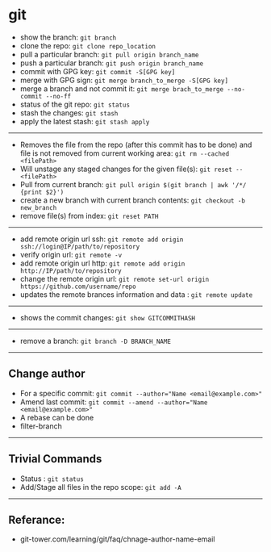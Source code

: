 # git 

- show the branch: `git branch`
- clone the repo: `git clone repo_location`
- pull a particular branch: `git pull origin branch_name`
- push a particular branch: `git push origin branch_name`
- commit with GPG key: `git commit -S[GPG key]`
- merge with GPG sign: `git merge branch_to_merge -S[GPG key]`
- merge a branch and not commit it: `git merge brach_to_merge --no-commit --no-ff`
- status of the git repo: `git status`
- stash the changes: `git stash`
- apply the latest stash: `git stash apply`

----

- Removes the file from the repo (after this commit has to be done) and file is not removed from current working area:  `git rm --cached <filePath>`
- Will unstage any staged changes for the given file(s): `git reset -- <filePath>`
- Pull from current branch: `git pull origin $(git branch | awk '/*/ {print $2}')`
- create a new branch with current branch contents: `git checkout -b new_branch`
- remove file(s) from  index: `git reset PATH`

----

- add remote origin url ssh: `git remote add origin ssh://login@IP/path/to/repository`
- verify origin url: `git remote -v`
- add remote origin url http: `git remote add origin http://IP/path/to/repository`
- change the remote origin url: `git remote set-url origin https://github.com/username/repo`
- updates the remote brances information and data : `git remote update`
----

- shows the commit changes: `git show GITCOMMITHASH`

----

- remove a branch: `git branch -D BRANCH_NAME`

----

## Change author

- For a specific commit: `git commit --author="Name <email@example.com>"`
- Amend last commit: `git commit --amend --author="Name <email@example.com>"`
- A rebase can be done
- filter-branch

----

## Trivial Commands

- Status : `git status`
- Add/Stage all files in the repo scope: `git add -A`

---

## Referance:
- git-tower.com/learning/git/faq/chnage-author-name-email
